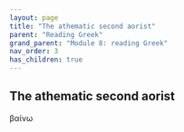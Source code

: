 ```yaml
---
layout: page
title: "The athematic second aorist"
parent: "Reading Greek"
grand_parent: "Module 8: reading Greek"
nav_order: 3
has_children: true
---
```



## The athematic second aorist

βαίνω
